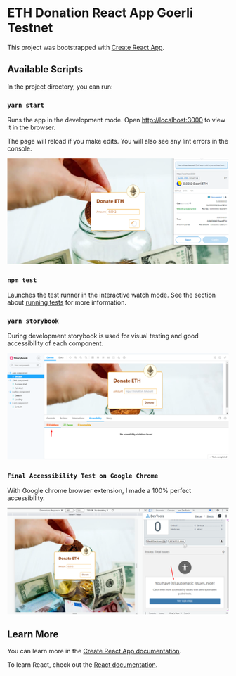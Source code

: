 # ETH Donation React App Goerli Testnet

This project was bootstrapped with [Create React App](https://github.com/facebook/create-react-app).

## Available Scripts

In the project directory, you can run:

### `yarn start`

Runs the app in the development mode.
Open [http://localhost:3000](http://localhost:3000) to view it in the browser.

The page will reload if you make edits.
You will also see any lint errors in the console.

![](assets/20221202_043718_running.png)

### `npm test`

Launches the test runner in the interactive watch mode.
See the section about [running tests](https://facebook.github.io/create-react-app/docs/running-tests) for more information.

### `yarn storybook`

During development storybook is used for visual testing and good accessibility of each component.

![](assets/20221202_043657_storybook.png)

### `Final Accessibility Test on Google Chrome`

With Google chrome browser extension, I made a 100% perfect accessibility.

![](assets/20221202_043820_access.png)

## Learn More

You can learn more in the [Create React App documentation](https://facebook.github.io/create-react-app/docs/getting-started).

To learn React, check out the [React documentation](https://reactjs.org/).
